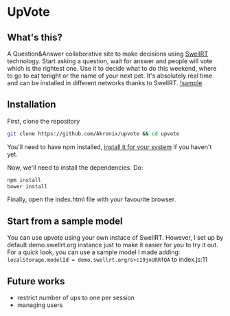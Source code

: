 # UpVote
## What's this?
A Question&Answer collaborative site to make decisions using [SwellRT](http://swellrt.org/) technology.
Start asking a question, wait for answer and people will vote which is the rightest one.
Use it to decide what to do this weekend, where to go to eat tonight or the name of your next pet.
It's absolutely real time and can be installed in different networks thanks to SwellRT.
[!sample](assets/example/Screenshot.png)

## Installation
First, clone the repository
```bash
git clone https://github.com/Akronix/upvote && cd upvote
```
You'll need to have npm installed, [install it for your system](https://nodejs.org/en/) if you haven't yet.

Now, we'll need to install the dependencies. Do:
```bash
npm install
bower install
```

Finally, open the index.html file with your favourite browser.

## Start from a sample model
You can use upvote using your own instace of SwellRT.
However, I set up by default demo.swellrt.org instance just to make it easier for you to try it out.
For a quick look, you can use a sample model I made adding:
`localStorage.modelId = demo.swellrt.org/s+c19jnURRfQA`
to index.js:11

## Future works
* restrict number of ups to one per session
* managing users
